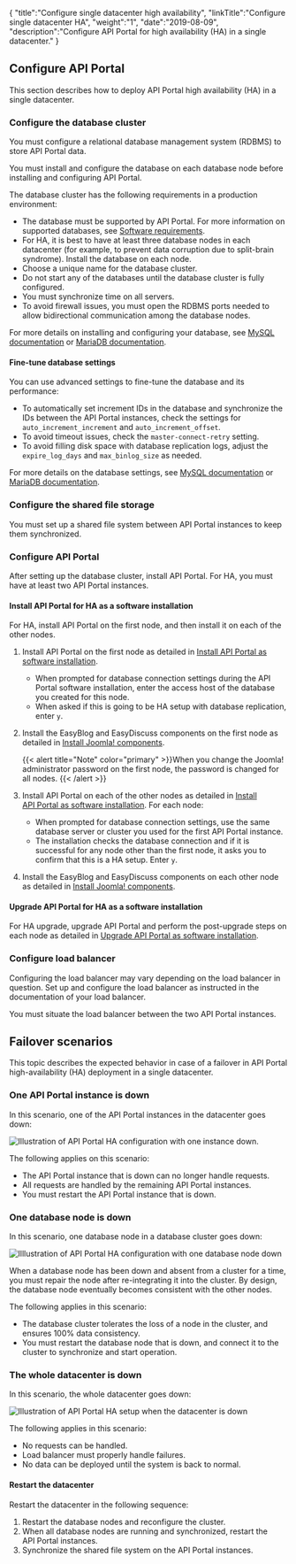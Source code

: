 {
    "title":"Configure single datacenter high availability",
    "linkTitle":"Configure single datacenter HA",
    "weight":"1",
    "date":"2019-08-09",
    "description":"Configure API Portal for high availability (HA) in a single datacenter."
}

## Configure API Portal

This section describes how to deploy API Portal high availability (HA) in a single datacenter.

### Configure the database cluster

You must configure a relational database management system (RDBMS) to store API Portal data.

You must install and configure the database on each database node before installing and configuring API Portal.

The database cluster has the following requirements in a production environment:

* The database must be supported by API Portal. For more information on supported databases, see [Software requirements](/docs/apim_installation/apiportal_install/install_software_prereqs#software-requirements).
* For HA, it is best to have at least three database nodes in each datacenter (for example, to prevent data corruption due to split-brain syndrome). Install the database on each node.
* Choose a unique name for the database cluster.
* Do not start any of the databases until the database cluster is fully configured.
* You must synchronize time on all servers.
* To avoid firewall issues, you must open the RDBMS ports needed to allow bidirectional communication among the database nodes.

For more details on installing and configuring your database, see [MySQL documentation](https://dev.mysql.com/doc/refman/5.6/en/) or [MariaDB documentation](https://mariadb.com/kb/en/mariadb/documentation/).

#### Fine-tune database settings

You can use advanced settings to fine-tune the database and its performance:

* To automatically set increment IDs in the database and synchronize the IDs between the API Portal instances, check the settings for `auto_increment_increment` and `auto_increment_offset`.
* To avoid timeout issues, check the `master-connect-retry` setting.
* To avoid filling disk space with database replication logs, adjust the `expire_log_days` and `max_binlog_size` as needed.

For more details on the database settings, see [MySQL documentation](https://dev.mysql.com/doc/refman/5.6/en/) or [MariaDB documentation](https://mariadb.com/kb/en/mariadb/documentation/).

### Configure the shared file storage

You must set up a shared file system between API Portal instances to keep them synchronized.

### Configure API Portal

After setting up the database cluster, install API Portal. For HA, you must have at least two API Portal instances.

#### Install API Portal for HA as a software installation

For HA, install API Portal on the first node, and then install it on each of the other nodes.

1. Install API Portal on the first node as detailed in [Install API Portal as software installation](/docs/apim_installation/apiportal_install/install_software#install-api-portal-software).

    * When prompted for database connection settings during the API Portal software installation, enter the access host of the database you created for this node.
    * When asked if this is going to be HA setup with database replication, enter `y`.

2. Install the EasyBlog and EasyDiscuss components on the first node as detailed in [Install Joomla! components](/docs/apim_installation/apiportal_install/install_software#install-joomla-components).

    {{< alert title="Note" color="primary" >}}When you change the Joomla! administrator password on the first node, the password is changed for all nodes. {{< /alert >}}

3. Install API Portal on each of the other nodes as detailed in [Install API Portal as software installation](/docs/apim_installation/apiportal_install/install_software#install-api-portal-software). For each node:

    * When prompted for database connection settings, use the same database server or cluster you used for the first API Portal instance.
    * The installation checks the database connection and if it is successful for any node other than the first node, it asks you to confirm that this is a HA setup. Enter `y`.

4. Install the EasyBlog and EasyDiscuss components on each other node as detailed in [Install Joomla! components](/docs/apim_installation/apiportal_install/install_software#install-joomla-components).

#### Upgrade API Portal for HA as a software installation

For HA upgrade, upgrade API Portal and perform the post-upgrade steps on each node as detailed in [Upgrade API Portal as software installation](/docs/apim_installation/apiportal_install/upgrade_automatic/).

### Configure load balancer

Configuring the load balancer may vary depending on the load balancer in question. Set up and configure the load balancer as instructed in the documentation of your load balancer.

You must situate the load balancer between the two API Portal instances.

## Failover scenarios

This topic describes the expected behavior in case of a failover in API Portal high-availability (HA) deployment in a single datacenter.

### One API Portal instance is down

In this scenario, one of the API Portal instances in the datacenter goes down:

![Illustration of API Portal HA configuration with one instance down.](/Images/APIPortal/API_Portal_HA_failover_instance.png)

The following applies on this scenario:

* The API Portal instance that is down can no longer handle requests.
* All requests are handled by the remaining API Portal instances.
* You must restart the API Portal instance that is down.

### One database node is down

In this scenario, one database node in a database cluster goes down:

![Illlustration of API Portal HA configuration with one database node down](/Images/APIPortal/API_Portal_HA_failover_db.png)

When a database node has been down and absent from a cluster for a time, you must repair the node after re-integrating it into the cluster. By design, the database node eventually becomes consistent with the other nodes.

The following applies in this scenario:

* The database cluster tolerates the loss of a node in the cluster, and ensures 100% data consistency.
* You must restart the database node that is down, and connect it to the cluster to synchronize and start operation.

### The whole datacenter is down

In this scenario, the whole datacenter goes down:

![Illustration of API Portal HA setup when the datacenter is down](/Images/APIPortal/API_Portal_HA_failover_dc.png)

The following applies in this scenario:

* No requests can be handled.
* Load balancer must properly handle failures.
* No data can be deployed until the system is back to normal.

#### Restart the datacenter

Restart the datacenter in the following sequence:

1. Restart the database nodes and reconfigure the cluster.
2. When all database nodes are running and synchronized, restart the API Portal instances.
3. Synchronize the shared file system on the API Portal instances.
